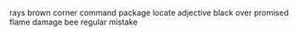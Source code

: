 rays brown corner command package locate adjective black over promised flame damage bee regular mistake